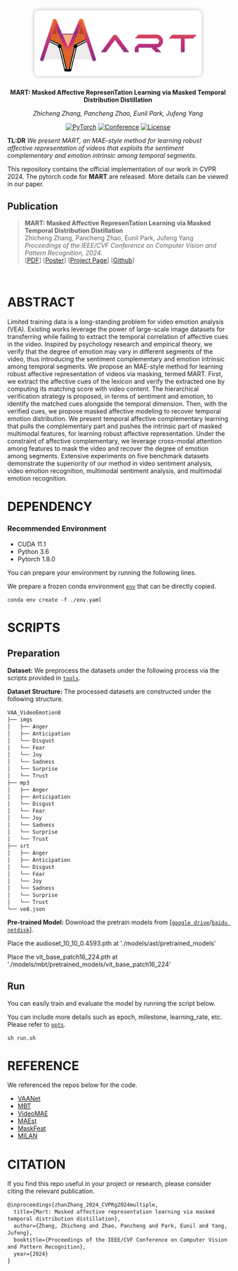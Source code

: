 <div align="center">


# <img src="./assets/logo.png" style="vertical-align: sub;" width="400">
**MART: Masked Affective RepresenTation Learning via Masked Temporal Distribution Distillation**


<i>Zhicheng Zhang, Pancheng Zhao, Eunil Park, Jufeng Yang</i>

<a href=" "><img alt="PyTorch" src="https://img.shields.io/badge/PyTorch-ee4c2c?logo=pytorch&logoColor=white"></a>
[![Conference](https://img.shields.io/badge/CVPR-2024-orange)](https://openaccess.thecvf.com/CVPR2024)
[![License](https://img.shields.io/badge/license-Apache%202-blue)](./LICENSE)
</div>




**TL:DR** *We present MART, an MAE-style method for learning robust affective representation of videos that exploits the sentiment complementary and emotion intrinsic among temporal segments.*


This repository contains the official implementation of our work in CVPR 2024. The pytorch code for **MART** are released. More details can be viewed in our paper.<be>

## Publication

>**MART: Masked Affective RepresenTation Learning via Masked Temporal Distribution Distillation**<br>
Zhicheng Zhang, Pancheng Zhao, Eunil Park, Jufeng Yang<br>
<i>Proceedings of the IEEE/CVF Conference on Computer Vision and Pattern Recognition, 2024</i>.</br>
[<a href="https://openaccess.thecvf.com/content/CVPR2024/papers/Zhang_MART_Masked_Affective_RepresenTation_Learning_via_Masked_Temporal_Distribution_Distillation_CVPR_2024_paper.pdf" target="_blank">PDF</a>]
[<a href="https://zzcheng.top/assets/pdf/2024_CVPR_MART_poster.pdf" target="_blank">Poster</a>]
[<a href="https://zzcheng.top/MART" target="_blank">Project Page</a>]
[<a href="https://github.com/nku-zhichengzhang/MART" target="_blank">Github</a>]


</br>




# ABSTRACT

Limited training data is a long-standing problem for video emotion analysis (VEA). Existing works leverage the power of large-scale image datasets for transferring while failing to extract the temporal correlation of affective cues in the video. Inspired by psychology research and empirical theory, we verify that the degree of emotion may vary in different segments of the video, thus introducing the sentiment complementary and emotion intrinsic among temporal segments. We propose an MAE-style method for learning robust affective representation of videos via masking, termed MART. First, we extract the affective cues of the lexicon and verify the extracted one by computing its matching score with video content. The hierarchical verification strategy is proposed, in terms of sentiment and emotion, to identify the matched cues alongside the temporal dimension. Then, with the verified cues, we propose masked affective modeling to recover temporal emotion distribution. We present temporal affective complementary learning that pulls the complementary part and pushes the intrinsic part of masked multimodal features, for learning robust affective representation. Under the constraint of affective complementary, we leverage cross-modal attention among features to mask the video and recover the degree of emotion among segments. Extensive experiments on five benchmark datasets demonstrate the superiority of our method in video sentiment analysis, video emotion recognition, multimodal sentiment analysis, and multimodal emotion recognition.


# DEPENDENCY


### Recommended Environment
* CUDA 11.1
* Python 3.6
* Pytorch 1.8.0

You can prepare your environment by running the following lines.

We prepare a frozen conda environment [`env`](./env.yaml) that can be directly copied.
```
conda env create -f ./env.yaml
```   





# SCRIPTS
## Preparation

**Dataset:** We preprocess the datasets under the following process via the scripts provided in [`tools`](./tools).

**Dataset Structure:** The processed datasets are constructed under the following structure.

```
VAA_VideoEmotion8
├── imgs
│   ├── Anger
│   ├── Anticipation
│   └── Disgust
│   └── Fear
│   └── Joy
│   └── Sadness
│   └── Surprise
│   └── Trust
├── mp3 
│   ├── Anger
│   ├── Anticipation
│   └── Disgust
│   └── Fear
│   └── Joy
│   └── Sadness
│   └── Surprise
│   └── Trust
├── srt 
│   ├── Anger
│   ├── Anticipation
│   └── Disgust
│   └── Fear
│   └── Joy
│   └── Sadness
│   └── Surprise
│   └── Trust
└── ve8.json
```

**Pre-trained Model:** Download the pretrain models from [[`google drive`](https://drive.google.com/drive/folders/1VwuBEJ7RPkpfi4SqUb84jSZhy1zfTYTJ?usp=drive_link)/[`baidu netdisk`](https://pan.baidu.com/s/1DMKH0Tfc_SHJFpyxEq9HbA?pwd=riu6)].

Place the audioset_10_10_0.4593.pth at './models/ast/pretrained_models'

Place the vit_base_patch16_224.pth at './models/mbt/pretrained_models/vit_base_patch16_224'

## Run
You can easily train and evaluate the model by running the script below.

You can include more details such as epoch, milestone, learning_rate, etc. Please refer to [`opts`](opts.py).

~~~~
sh run.sh
~~~~






# REFERENCE
We referenced the repos below for the code.

* [VAANet](https://github.com/maysonma/VAANet)
* [MBT](https://github.com/google-research/scenic/tree/main/scenic/projects/mbt)
* [VideoMAE](https://github.com/MCG-NJU/VideoMAE)
* [MAEst](https://github.com/facebookresearch/mae_st)
* [MaskFeat](https://github.com/facebookresearch/pytorchvideo)
* [MILAN](https://github.com/zejiangh/MILAN)


# CITATION

If you find this repo useful in your project or research, please consider citing the relevant publication.

````
@inproceedings{zhanZhang_2024_CVPRg2024multiple,
  title={Mart: Masked affective representation learning via masked temporal distribution distillation},
  author={Zhang, Zhicheng and Zhao, Pancheng and Park, Eunil and Yang, Jufeng},
  booktitle={Proceedings of the IEEE/CVF Conference on Computer Vision and Pattern Recognition},
  year={2024}
}
````
